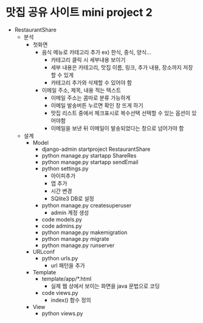 # 맛집 공유 사이트 mini project 2
* RestaurantShare
    * 분석
        * 첫화면
            * 음식 메뉴로 카테고리 추가 ex) 한식, 중식, 양식...
                * 카테고리 클릭 시 세부내용 보이기
                * 세부 내용은 카테고리, 맛집 이름, 링크, 추가 내용, 장소까지 저장할 수 있게
                * 카테고리 추가와 삭제할 수 있어야 함
            * 이메일 주소, 제목, 내용 적는 텍스트
                * 이메일 주소는 콤마로 분류 가능하게
                * 이메일 발송버튼 누르면 확인 창 뜨게 하기
                * 맛집 리스트 중에서 체크표시로 복수선택 선택할 수 있는 옵션이 있어야함
                * 이메일을 보낸 뒤 이메일이 발송되었다는 창으로 넘어가야 함
    * 설계
        * Model
            * django-admin  startproject RestaurantShare
            * python manage.py startapp 
            ShareRes
            * python manage.py startapp sendEmail
            * python settings.py
                * 아이피추가
                * 앱 추가
                * 시간 변경
                * SQlite3 DB로 설정
            * python manage.py createsuperuser
                * admin 계정 생성
            * code models.py
            * code admins.py
            * python manage.py makemigration
            * python manage.py migrate
            * python manage.py runserver
        * URLconf
            * python urls.py
                * url 패턴을 추가
        * Template
            * template/app/*.html
                * 실제 웹 상에서 보이는 화면을 java 문법으로 코딩
            * code views.py 
                * index() 함수 정의
        * View
            * python views.py